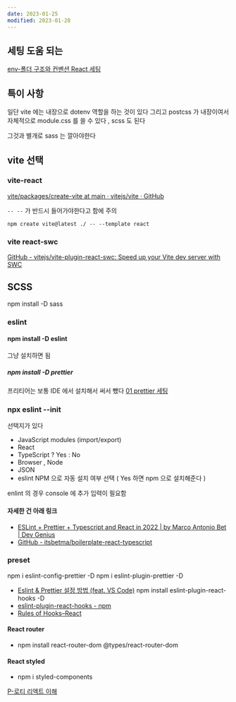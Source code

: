 ```yaml
---
date: 2023-01-25
modified: 2023-01-28
---
```


## 세팅 도움 되는

[env-폴더 구조와 컨벤션 React 세팅](01-Programing/env-폴더%20구조와%20컨벤션%20React%20세팅.md)

## 특이 사항

일단 vite 에는 내장으로 dotenv 역할을 하는 것이 있다
그리고 postcss 가 내장이여서 자체적으로 module.css 를 쓸 수 있다 , scss 도 된다

그것과 별개로 sass 는 깔아야한다

## vite 선택

### vite-react

[vite/packages/create-vite at main · vitejs/vite · GitHub](https://github.com/vitejs/vite/tree/main/packages/create-vite)

`-- --` 가 반드시 들어가야한다고 함에 주의

```
npm create vite@latest ./ -- --template react
```

### vite react-swc

[GitHub - vitejs/vite-plugin-react-swc: Speed up your Vite dev server with SWC](https://github.com/vitejs/vite-plugin-react-swc)

## SCSS

npm install -D sass

### eslint

#### npm install -D eslint

그냥 설치하면 됨

##### npm install -D prettier

프리티어는 보통 IDE 에서 설치해서 써서 뺐다
[01 prettier 세팅](01-Programing/000-프로그래밍-역량/006%20개발환경%20세팅/01%20prettier%20세팅.md)

### npx eslint --init

선택지가 있다

- JavaScript modules (import/export)
- React
- TypeScript ? Yes : No
- Browser , Node
- JSON
- eslint NPM 으로 자동 설치 여부 선택 ( Yes 하면 npm 으로 설치해준다 )

enlint 의 경우 console 에 추가 입력이 필요함

#### 자세한 건 아래 링크

- [ESLint + Prettier + Typescript and React in 2022 | by Marco Antonio Bet | Dev Genius](https://blog.devgenius.io/eslint-prettier-typescript-and-react-in-2022-e5021ebca2b1)
- [GitHub - itsbetma/boilerplate-react-typescript](https://github.com/itsbetma/boilerplate-react-typescript)

### preset

npm i eslint-config-prettier -D
npm i eslint-plugin-prettier -D

- [Eslint & Prettier 설정 방법 (feat. VS Code)](https://velog.io/@njh7799/Eslint-Prettier-%EC%84%A4%EC%A0%95-%EB%B0%A9%EB%B2%95)
  npm install eslint-plugin-react-hooks -D
- [eslint-plugin-react-hooks - npm](https://www.npmjs.com/package/eslint-plugin-react-hooks)
- [Rules of Hooks–React](https://reactjs.org/docs/hooks-rules.html)

#### React router

- npm install react-router-dom @types/react-router-dom

#### React styled

- npm i styled-components

[P-로티 리엑트 이해](02-Library&FrameWork/202%20React%20라이브러리/008%20lottie-react/P-로티%20리엑트%20이해.md)
